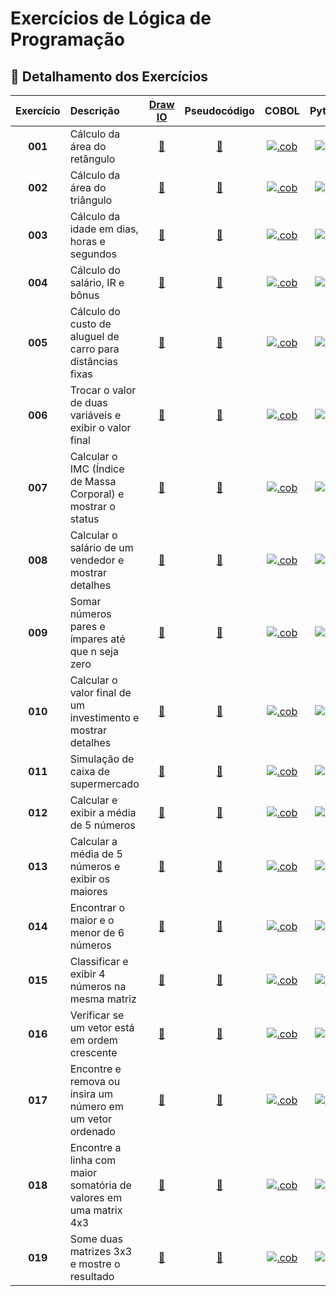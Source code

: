 # Exercícios de Lógica de Programação

## 📂 **Detalhamento dos Exercícios**

| Exercício | Descrição | [Draw IO](https://app.diagrams.net/) | Pseudocódigo | COBOL | Python | Javascript |
|:-----------:|:-----------|:------------:|:---------------:|:--------------:|:--------------:|:--------------:|
| **001** | Cálculo da área do retângulo | [📐](https://github.com/fmarqueseti/Educ360CodeLab/blob/main/dia/exerc001.drawio) | [📝](https://github.com/fmarqueseti/Educ360CodeLab/blob/main/por/EXERC001.txt) | [![.cob](http://www.fmarques.eti.br/ico/file-type-cobol.svg ".cob")](https://github.com/fmarqueseti/Educ360CodeLab/blob/main/cob/EXERC001.cbl) | [![.py](http://www.fmarques.eti.br/ico/file-type-python.png ".py")](https://github.com/fmarqueseti/Educ360CodeLab/blob/main/py/exerc001.py) | [![.js](http://www.fmarques.eti.br/ico/file-type-js.jpg ".js")](https://github.com/fmarqueseti/Educ360CodeLab/blob/main/js/exerc001.js) |
| **002** | Cálculo da área do triângulo | [📐](https://github.com/fmarqueseti/Educ360CodeLab/blob/main/dia/exerc002.drawio) | [📝](https://github.com/fmarqueseti/Educ360CodeLab/blob/main/por/EXERC002.txt) | [![.cob](http://www.fmarques.eti.br/ico/file-type-cobol.svg ".cob")](https://github.com/fmarqueseti/Educ360CodeLab/blob/main/cob/EXERC002.cbl) | [![.py](http://www.fmarques.eti.br/ico/file-type-python.png ".py")](https://github.com/fmarqueseti/Educ360CodeLab/blob/main/py/exerc002.py) | [![.js](http://www.fmarques.eti.br/ico/file-type-js.jpg ".js")](https://github.com/fmarqueseti/Educ360CodeLab/blob/main/js/exerc002.js) |
| **003** | Cálculo da idade em dias, horas e segundos | [📐](https://github.com/fmarqueseti/Educ360CodeLab/blob/main/dia/exerc003.drawio) | [📝](https://github.com/fmarqueseti/Educ360CodeLab/blob/main/por/EXERC003.txt) | [![.cob](http://www.fmarques.eti.br/ico/file-type-cobol.svg ".cob")](https://github.com/fmarqueseti/Educ360CodeLab/blob/main/cob/EXERC003.cbl) | [![.py](http://www.fmarques.eti.br/ico/file-type-python.png ".py")](https://github.com/fmarqueseti/Educ360CodeLab/blob/main/py/exerc003.py) | [![.js](http://www.fmarques.eti.br/ico/file-type-js.jpg ".js")](https://github.com/fmarqueseti/Educ360CodeLab/blob/main/js/exerc003.js) |
| **004** | Cálculo do salário, IR e bônus | [📐](https://github.com/fmarqueseti/Educ360CodeLab/blob/main/dia/exerc004.drawio) | [📝](https://github.com/fmarqueseti/Educ360CodeLab/blob/main/por/EXERC004.txt) | [![.cob](http://www.fmarques.eti.br/ico/file-type-cobol.svg ".cob")](https://github.com/fmarqueseti/Educ360CodeLab/blob/main/cob/EXERC004.cbl) | [![.py](http://www.fmarques.eti.br/ico/file-type-python.png ".py")](https://github.com/fmarqueseti/Educ360CodeLab/blob/main/py/exerc005.py) | [![.js](http://www.fmarques.eti.br/ico/file-type-js.jpg ".js")](https://github.com/fmarqueseti/Educ360CodeLab/blob/main/js/exerc004.js) |
| **005** | Cálculo do custo de aluguel de carro para distâncias fixas | [📐](https://github.com/fmarqueseti/Educ360CodeLab/blob/main/dia/exerc005.drawio) | [📝](https://github.com/fmarqueseti/Educ360CodeLab/blob/main/por/EXERC005.txt) | [![.cob](http://www.fmarques.eti.br/ico/file-type-cobol.svg ".cob")](https://github.com/fmarqueseti/Educ360CodeLab/blob/main/cob/EXERC005.cbl) | [![.py](http://www.fmarques.eti.br/ico/file-type-python.png ".py")](https://github.com/fmarqueseti/Educ360CodeLab/blob/main/py/exerc005.py) | [![.js](http://www.fmarques.eti.br/ico/file-type-js.jpg ".js")](https://github.com/fmarqueseti/Educ360CodeLab/blob/main/js/exerc005.js) |
| **006** | Trocar o valor de duas variáveis e exibir o valor final | [📐](https://github.com/fmarqueseti/Educ360CodeLab/blob/main/por/exerc006.drawio) | [📝](https://github.com/fmarqueseti/Educ360CodeLab/blob/main/por/EXERC006.txt) | [![.cob](http://www.fmarques.eti.br/ico/file-type-cobol.svg ".cob")](https://github.com/fmarqueseti/Educ360CodeLab/blob/main/cob/EXERC006.cbl) | [![.py](http://www.fmarques.eti.br/ico/file-type-python.png ".py")](https://github.com/fmarqueseti/Educ360CodeLab/blob/main/py/exerc006.py) | [![.js](http://www.fmarques.eti.br/ico/file-type-js.jpg ".js")](https://github.com/fmarqueseti/Educ360CodeLab/blob/main/js/exerc006.js) |
| **007** | Calcular o IMC (Índice de Massa Corporal) e mostrar o status | [📐](https://github.com/fmarqueseti/Educ360CodeLab/blob/main/por/exerc007.drawio) | [📝](https://github.com/fmarqueseti/Educ360CodeLab/blob/main/por/EXERC007.txt) | [![.cob](http://www.fmarques.eti.br/ico/file-type-cobol.svg ".cob")](https://github.com/fmarqueseti/Educ360CodeLab/blob/main/cob/EXERC007.cbl) | [![.py](http://www.fmarques.eti.br/ico/file-type-python.png ".py")](https://github.com/fmarqueseti/Educ360CodeLab/blob/main/py/exerc007.py) | [![.js](http://www.fmarques.eti.br/ico/file-type-js.jpg ".js")](https://github.com/fmarqueseti/Educ360CodeLab/blob/main/js/exerc007.js) |
| **008** | Calcular o salário de um vendedor e mostrar detalhes | [📐](https://github.com/fmarqueseti/Educ360CodeLab/blob/main/por/exerc008.drawio) | [📝](https://github.com/fmarqueseti/Educ360CodeLab/blob/main/por/EXERC008.txt) | [![.cob](http://www.fmarques.eti.br/ico/file-type-cobol.svg ".cob")](https://github.com/fmarqueseti/Educ360CodeLab/blob/main/cob/EXERC008.cbl) | [![.py](http://www.fmarques.eti.br/ico/file-type-python.png ".py")](https://github.com/fmarqueseti/Educ360CodeLab/blob/main/py/exerc008.py) | [![.js](http://www.fmarques.eti.br/ico/file-type-js.jpg ".js")](https://github.com/fmarqueseti/Educ360CodeLab/blob/main/js/exerc008.js) |
| **009** | Somar números pares e ímpares até que n seja zero | [📐](https://github.com/fmarqueseti/Educ360CodeLab/blob/main/por/exerc009.drawio) | [📝](https://github.com/fmarqueseti/Educ360CodeLab/blob/main/por/EXERC009.txt) | [![.cob](http://www.fmarques.eti.br/ico/file-type-cobol.svg ".cob")](https://github.com/fmarqueseti/Educ360CodeLab/blob/main/cob/EXERC009.cbl) | [![.py](http://www.fmarques.eti.br/ico/file-type-python.png ".py")](https://github.com/fmarqueseti/Educ360CodeLab/blob/main/py/exerc009.py) | [![.js](http://www.fmarques.eti.br/ico/file-type-js.jpg ".js")](https://github.com/fmarqueseti/Educ360CodeLab/blob/main/js/exerc009.js) |
| **010** | Calcular o valor final de um investimento e mostrar detalhes | [📐](https://github.com/fmarqueseti/Educ360CodeLab/blob/main/por/exerc010.drawio) | [📝](https://github.com/fmarqueseti/Educ360CodeLab/blob/main/por/EXERC010.txt) | [![.cob](http://www.fmarques.eti.br/ico/file-type-cobol.svg ".cob")](https://github.com/fmarqueseti/Educ360CodeLab/blob/main/cob/EXERC010.cbl) | [![.py](http://www.fmarques.eti.br/ico/file-type-python.png ".py")](https://github.com/fmarqueseti/Educ360CodeLab/blob/main/py/exerc010.py) | [![.js](http://www.fmarques.eti.br/ico/file-type-js.jpg ".js")](https://github.com/fmarqueseti/Educ360CodeLab/blob/main/js/exerc010.js) |
| **011** | Simulação de caixa de supermercado | [📐](https://github.com/fmarqueseti/Educ360CodeLab/blob/main/por/exerc011.drawio) | [📝](https://github.com/fmarqueseti/Educ360CodeLab/blob/main/por/EXERC011.txt) | [![.cob](http://www.fmarques.eti.br/ico/file-type-cobol.svg ".cob")](https://github.com/fmarqueseti/Educ360CodeLab/blob/main/cob/EXERC011.cbl) | [![.py](http://www.fmarques.eti.br/ico/file-type-python.png ".py")](https://github.com/fmarqueseti/Educ360CodeLab/blob/main/py/exerc011.py) | [![.js](http://www.fmarques.eti.br/ico/file-type-js.jpg ".js")](https://github.com/fmarqueseti/Educ360CodeLab/blob/main/js/exerc011.js) |
| **012** | Calcular e exibir a média de 5 números | [📐](https://github.com/fmarqueseti/Educ360CodeLab/blob/main/por/exerc012.drawio) | [📝](https://github.com/fmarqueseti/Educ360CodeLab/blob/main/por/EXERC012.txt) | [![.cob](http://www.fmarques.eti.br/ico/file-type-cobol.svg ".cob")](https://github.com/fmarqueseti/Educ360CodeLab/blob/main/cob/EXERC012.cbl) | [![.py](http://www.fmarques.eti.br/ico/file-type-python.png ".py")](https://github.com/fmarqueseti/Educ360CodeLab/blob/main/py/exerc012.py) | [![.js](http://www.fmarques.eti.br/ico/file-type-js.jpg ".js")](https://github.com/fmarqueseti/Educ360CodeLab/blob/main/js/exerc012.js) |
| **013** | Calcular a média de 5 números e exibir os maiores | [📐](https://github.com/fmarqueseti/Educ360CodeLab/blob/main/por/exerc013.drawio) | [📝](https://github.com/fmarqueseti/Educ360CodeLab/blob/main/por/EXERC013.txt) | [![.cob](http://www.fmarques.eti.br/ico/file-type-cobol.svg ".cob")](https://github.com/fmarqueseti/Educ360CodeLab/blob/main/cob/EXERC013.cbl) | [![.py](http://www.fmarques.eti.br/ico/file-type-python.png ".py")](https://github.com/fmarqueseti/Educ360CodeLab/blob/main/py/exerc013.py) | [![.js](http://www.fmarques.eti.br/ico/file-type-js.jpg ".js")](https://github.com/fmarqueseti/Educ360CodeLab/blob/main/js/exerc013.js) |
| **014** | Encontrar o maior e o menor de 6 números | [📐](https://github.com/fmarqueseti/Educ360CodeLab/blob/main/por/exerc014.drawio) | [📝](https://github.com/fmarqueseti/Educ360CodeLab/blob/main/por/EXERC014.txt) | [![.cob](http://www.fmarques.eti.br/ico/file-type-cobol.svg ".cob")](https://github.com/fmarqueseti/Educ360CodeLab/blob/main/cob/EXERC014.cbl) | [![.py](http://www.fmarques.eti.br/ico/file-type-python.png ".py")](https://github.com/fmarqueseti/Educ360CodeLab/blob/main/py/exerc014.py) | [![.js](http://www.fmarques.eti.br/ico/file-type-js.jpg ".js")](https://github.com/fmarqueseti/Educ360CodeLab/blob/main/js/exerc014.js) |
| **015** | Classificar e exibir 4 números na mesma matriz | [📐](https://github.com/fmarqueseti/Educ360CodeLab/blob/main/por/exerc015.drawio) | [📝](https://github.com/fmarqueseti/Educ360CodeLab/blob/main/por/EXERC015.txt) | [![.cob](http://www.fmarques.eti.br/ico/file-type-cobol.svg ".cob")](https://github.com/fmarqueseti/Educ360CodeLab/blob/main/cob/EXERC015.cbl) | [![.py](http://www.fmarques.eti.br/ico/file-type-python.png ".py")](https://github.com/fmarqueseti/Educ360CodeLab/blob/main/py/exerc015.py) | [![.js](http://www.fmarques.eti.br/ico/file-type-js.jpg ".js")](https://github.com/fmarqueseti/Educ360CodeLab/blob/main/js/exerc015.js) |
| **016** | Verificar se um vetor está em ordem crescente | [📐](https://github.com/fmarqueseti/Educ360CodeLab/blob/main/por/exerc016.drawio) | [📝](https://github.com/fmarqueseti/Educ360CodeLab/blob/main/por/EXERC016.txt) | [![.cob](http://www.fmarques.eti.br/ico/file-type-cobol.svg ".cob")](https://github.com/fmarqueseti/Educ360CodeLab/blob/main/cob/EXERC016.cbl) | [![.py](http://www.fmarques.eti.br/ico/file-type-python.png ".py")](https://github.com/fmarqueseti/Educ360CodeLab/blob/main/py/exerc016.py) | [![.js](http://www.fmarques.eti.br/ico/file-type-js.jpg ".js")](https://github.com/fmarqueseti/Educ360CodeLab/blob/main/js/exerc016.js) |
| **017** | Encontre e remova ou insira um número em um vetor ordenado | [📐](https://github.com/fmarqueseti/Educ360CodeLab/blob/main/por/exerc017.drawio) | [📝](https://github.com/fmarqueseti/Educ360CodeLab/blob/main/por/EXERC017.txt) | [![.cob](http://www.fmarques.eti.br/ico/file-type-cobol.svg ".cob")](https://github.com/fmarqueseti/Educ360CodeLab/blob/main/cob/EXERC017.cbl) | [![.py](http://www.fmarques.eti.br/ico/file-type-python.png ".py")](https://github.com/fmarqueseti/Educ360CodeLab/blob/main/py/exerc017.py) | [![.js](http://www.fmarques.eti.br/ico/file-type-js.jpg ".js")](https://github.com/fmarqueseti/Educ360CodeLab/blob/main/js/exerc017.js) |
| **018** | Encontre a linha com maior somatória de valores em uma matrix 4x3 | [📐](https://github.com/fmarqueseti/Educ360CodeLab/blob/main/por/exerc018.drawio) | [📝](https://github.com/fmarqueseti/Educ360CodeLab/blob/main/por/EXERC018.txt) | [![.cob](http://www.fmarques.eti.br/ico/file-type-cobol.svg ".cob")](https://github.com/fmarqueseti/Educ360CodeLab/blob/main/cob/EXERC018.cbl) | [![.py](http://www.fmarques.eti.br/ico/file-type-python.png ".py")](https://github.com/fmarqueseti/Educ360CodeLab/blob/main/py/exerc018.py) | [![.js](http://www.fmarques.eti.br/ico/file-type-js.jpg ".js")](https://github.com/fmarqueseti/Educ360CodeLab/blob/main/js/exerc018.js) |
| **019** | Some duas matrizes 3x3 e mostre o resultado | [📐](https://github.com/fmarqueseti/Educ360CodeLab/blob/main/por/exerc019.drawio) | [📝](https://github.com/fmarqueseti/Educ360CodeLab/blob/main/por/EXERC019.txt) | [![.cob](http://www.fmarques.eti.br/ico/file-type-cobol.svg ".cob")](https://github.com/fmarqueseti/Educ360CodeLab/blob/main/cob/EXERC019.cbl) | [![.py](http://www.fmarques.eti.br/ico/file-type-python.png ".py")](https://github.com/fmarqueseti/Educ360CodeLab/blob/main/py/exerc019.py) | [![.js](http://www.fmarques.eti.br/ico/file-type-js.jpg ".js")](https://github.com/fmarqueseti/Educ360CodeLab/blob/main/js/exerc019.js) |
